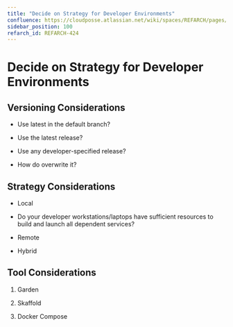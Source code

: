 ```yaml
---
title: "Decide on Strategy for Developer Environments"
confluence: https://cloudposse.atlassian.net/wiki/spaces/REFARCH/pages/1171685583/REFARCH-424+-+Decide+on+Strategy+for+Developer+Environments
sidebar_position: 100
refarch_id: REFARCH-424
---
```


# Decide on Strategy for Developer Environments

## Versioning Considerations

- Use latest in the default branch?

- Use the latest release?

- Use any developer-specified release?

- How do overwrite it?

## Strategy Considerations

- Local

- Do your developer workstations/laptops have sufficient resources to build and launch all dependent services?

- Remote

- Hybrid

## Tool Considerations

1. Garden

2. Skaffold

3. Docker Compose


